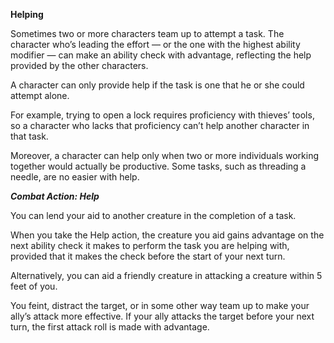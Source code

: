 __**Helping**__

Sometimes two or more characters team up to attempt a task. The character who’s leading the effort — or the one with the highest ability modifier — can make an ability check with advantage, reflecting the help provided by the other characters.

A character can only provide help if the task is one that he or she could attempt alone.

For example, trying to open a lock requires proficiency with thieves’ tools, so a character who lacks that proficiency can’t help another character in that task.

Moreover, a character can help only when two or more individuals working together would actually be productive. Some tasks, such as threading a needle, are no easier with help.

***Combat Action: Help***

You can lend your aid to another creature in the completion of a task. 

When you take the Help action, the creature you aid gains advantage on the next ability check it makes to perform the task you are helping with, provided that it makes the check before the start of your next turn.

Alternatively, you can aid a friendly creature in attacking a creature within 5 feet of you. 

You feint, distract the target, or in some other way team up to make your ally’s attack more effective. If your ally attacks the target before your next turn, the first attack roll is made with advantage.
